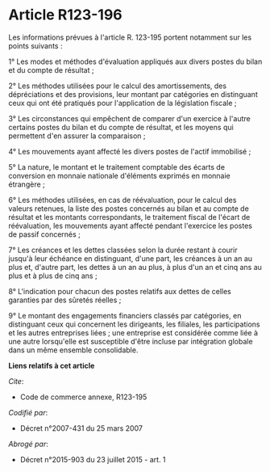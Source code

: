 # Article R123-196

Les informations prévues à l'article R. 123-195 portent notamment sur les points suivants :

1° Les modes et méthodes d'évaluation appliqués aux divers postes du bilan et du compte de résultat ;

2° Les méthodes utilisées pour le calcul des amortissements, des dépréciations et des provisions, leur montant par catégories
en distinguant ceux qui ont été pratiqués pour l'application de la législation fiscale ;

3° Les circonstances qui empêchent de comparer d'un exercice à l'autre certains postes du bilan et du compte de résultat, et
les moyens qui permettent d'en assurer la comparaison ;

4° Les mouvements ayant affecté les divers postes de l'actif immobilisé ;

5° La nature, le montant et le traitement comptable des écarts de conversion en monnaie nationale d'éléments exprimés en
monnaie étrangère ;

6° Les méthodes utilisées, en cas de réévaluation, pour le calcul des valeurs retenues, la liste des postes concernés au
bilan et au compte de résultat et les montants correspondants, le traitement fiscal de l'écart de réévaluation, les
mouvements ayant affecté pendant l'exercice les postes de passif concernés ;

7° Les créances et les dettes classées selon la durée restant à courir jusqu'à leur échéance en distinguant, d'une part, les
créances à un an au plus et, d'autre part, les dettes à un an au plus, à plus d'un an et cinq ans au plus et à plus de cinq
ans ;

8° L'indication pour chacun des postes relatifs aux dettes de celles garanties par des sûretés réelles ;

9° Le montant des engagements financiers classés par catégories, en distinguant ceux qui concernent les dirigeants, les
filiales, les participations et les autres entreprises liées ; une entreprise est considérée comme liée à une autre
lorsqu'elle est susceptible d'être incluse par intégration globale dans un même ensemble consolidable.

**Liens relatifs à cet article**

_Cite_:

  - Code de commerce annexe, R123-195

_Codifié par_:

  - Décret n°2007-431 du 25 mars 2007

_Abrogé par_:

  - Décret n°2015-903 du 23 juillet 2015 - art. 1
